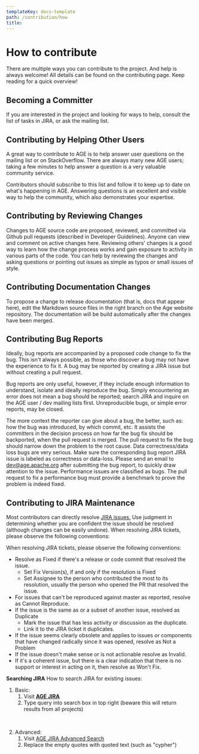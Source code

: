 ```yaml
---
templateKey: docs-template
path: /contribution/how
title:
---
```

<div class="HowToContirbute">

# How to contribute
There are multiple ways you can contribute to the project. And help is always welcome! All details can be found on the contributing page. Keep reading for a quick overview!

## Becoming a Committer
If you are interested in the project and looking for ways to help, consult the list of tasks in JIRA, or ask the mailing list.

## Contributing by Helping Other Users
A great way to contribute to AGE is to help answer user questions on the mailing list or on StackOverflow. There are always many new AGE users; taking a few minutes to help answer a question is a very valuable community service.

Contributors should subscribe to this list and follow it to keep up to date on what's happening in AGE. Answering questions is an excellent and visible way to help the community, which also demonstrates your expertise.

## Contributing by Reviewing Changes
Changes to AGE source code are proposed, reviewed, and committed via Github pull requests (described in Developer Guidelines). Anyone can view and comment on active changes here. Reviewing others' changes is a good way to learn how the change process works and gain exposure to activity in various parts of the code. You can help by reviewing the changes and asking questions or pointing out issues as simple as typos or small issues of style.

## Contributing Documentation Changes
To propose a change to release documentation (that is, docs that appear here), edit the Markdown source files in the right branch on the Age website repository. The documentation will be build automatically after the changes have been merged.

## Contributing Bug Reports
Ideally, bug reports are accompanied by a proposed code change to fix the bug. This isn't always possible, as those who discover a bug may not have the experience to fix it. A bug may be reported by creating a JIRA issue but without creating a pull request.

Bug reports are only useful, however, if they include enough information to understand, isolate and ideally reproduce the bug. Simply encountering an error does not mean a bug should be reported; search JIRA and inquire on the AGE user / dev mailing lists first. Unreproducible bugs, or simple error reports, may be closed.

The more context the reporter can give about a bug, the better, such as: how the bug was introduced, by which commit, etc. It assists the committers in the decision process on how far the bug fix should be backported, when the pull request is merged. The pull request to fix the bug should narrow down the problem to the root cause. Data correctness/data loss bugs are very serious. Make sure the corresponding bug report JIRA issue is labeled as correctness or data-loss. Please send an email to dev@age.apache.org after submitting the bug report, to quickly draw attention to the issue. Performance issues are classified as bugs. The pull request to fix a performance bug must provide a benchmark to prove the problem is indeed fixed.


## Contributing to JIRA Maintenance
Most contributors can directly resolve <a href='https://issues.apache.org/jira/projects/AGE2/issues/' target="_blank">JIRA issues.</a> Use judgment in determining whether you are confident the issue should be resolved (although changes can be easily undone). When resolving JIRA tickets, please observe the following conventions:

When resolving JIRA tickets, please observe the following conventions:

* Resolve as Fixed if there's a release or code commit that resolved the issue.
  * Set Fix Version(s), if and only if the resolution is Fixed
  * Set Assignee to the person who contributed the most to its resolution, usually the person who opened the PR that resolved the issue.
* For issues that can't be reproduced against master as reported, resolve as Cannot Reproduce.
* If the issue is the same as or a subset of another issue, resolved as Duplicate
  * Mark the issue that has less activity or discussion as the duplicate.
  * Link it to the JIRA ticket it duplicates.
* If the issue seems clearly obsolete and applies to issues or components that have changed radically since it was opened, resolve as Not a Problem
* If the issue doesn't make sense or is not actionable resolve as Invalid.
* If it's a coherent issue, but there is a clear indication that there is no support or interest in acting on it, then resolve as Won't Fix.

<b>Searching JIRA</b> How to search JIRA for existing issues:

1. Basic:
    1. Visit <a href='https://issues.apache.org/jira/projects/AGE2/issues/' target="_blank"><b>AGE JIRA</b></a>
    2. Type query into search box in top right (beware this will return results from all projects)
<br />

2. Advanced:
    1. Visit <a href='https://issues.apache.org/jira/issues/?jql=project%20%3D%20%22Apache%20AGE%22' target="_blank">AGE JIRA Advanced Search</a>
    2. Replace the empty quotes with quoted text (such as "cypher")
<br />

</div>
